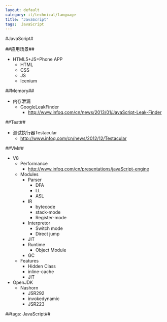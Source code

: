 ```yaml
---
layout: default
category: it/technical/language
title: "JavaScript"
tags:  JavaScript
---
```


#JavaScript#



##应用场景##
* HTML5+JS=Phone APP
  * HTML
  * CSS
  * JS
  * Icenium



##Memory##
* 内存泄漏
  * GoogleLeakFinder
    * http://www.infoq.com/cn/news/2013/01/JavaScript-Leak-Finder



##Test##
* 测试执行器Testacular
  * http://www.infoq.com/cn/news/2012/12/Testacular



##VM##
* V8
  * Performance
    * http://www.infoq.com/cn/presentations/javaScript-engine
  * Modules
    * Parser
      * DFA
      * LL
      * ASL
    * IR
      * bytecode
      * stack-mode
      * Register-mode
    * Interpretor
      * Switch mode
      * Direct jump
    * JIT
    * Runtime
      * Object Module
    * GC
  * Features
    * Hidden Class
    * inline-cache
    * JIT
* OpenJDK
  * Nashorn
    * JSR292
    * invokedynamic
    * JSR223



##tags: JavaScript##
